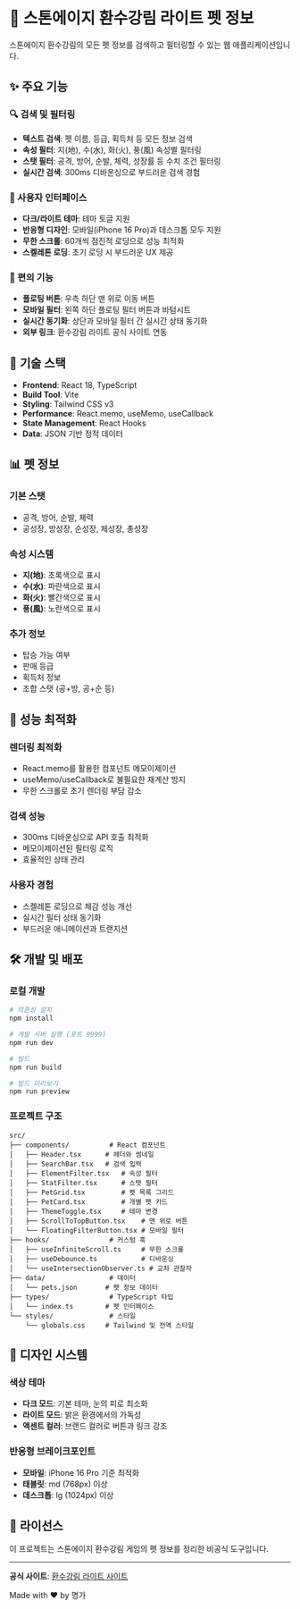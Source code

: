# 🐾 스톤에이지 환수강림 라이트 펫 정보

스톤에이지 환수강림의 모든 펫 정보를 검색하고 필터링할 수 있는 웹 애플리케이션입니다.

## ✨ 주요 기능

### 🔍 검색 및 필터링
- **텍스트 검색**: 펫 이름, 등급, 획득처 등 모든 정보 검색
- **속성 필터**: 지(地), 수(水), 화(火), 풍(風) 속성별 필터링
- **스탯 필터**: 공격, 방어, 순발, 체력, 성장률 등 수치 조건 필터링
- **실시간 검색**: 300ms 디바운싱으로 부드러운 검색 경험

### 🎨 사용자 인터페이스
- **다크/라이트 테마**: 테마 토글 지원
- **반응형 디자인**: 모바일(iPhone 16 Pro)과 데스크톱 모두 지원
- **무한 스크롤**: 60개씩 점진적 로딩으로 성능 최적화
- **스켈레톤 로딩**: 초기 로딩 시 부드러운 UX 제공

### 🎯 편의 기능
- **플로팅 버튼**: 우측 하단 맨 위로 이동 버튼
- **모바일 필터**: 왼쪽 하단 플로팅 필터 버튼과 바텀시트
- **실시간 동기화**: 상단과 모바일 필터 간 실시간 상태 동기화
- **외부 링크**: 환수강림 라이트 공식 사이트 연동

## 🚀 기술 스택

- **Frontend**: React 18, TypeScript
- **Build Tool**: Vite
- **Styling**: Tailwind CSS v3
- **Performance**: React.memo, useMemo, useCallback
- **State Management**: React Hooks
- **Data**: JSON 기반 정적 데이터

## 📊 펫 정보

### 기본 스탯
- 공격, 방어, 순발, 체력
- 공성장, 방성장, 순성장, 체성장, 총성장

### 속성 시스템
- **지(地)**: 초록색으로 표시
- **수(水)**: 파란색으로 표시  
- **화(火)**: 빨간색으로 표시
- **풍(風)**: 노란색으로 표시

### 추가 정보
- 탑승 가능 여부
- 판매 등급
- 획득처 정보
- 조합 스탯 (공+방, 공+순 등)

## 🎯 성능 최적화

### 렌더링 최적화
- React.memo를 활용한 컴포넌트 메모이제이션
- useMemo/useCallback로 불필요한 재계산 방지
- 무한 스크롤로 초기 렌더링 부담 감소

### 검색 성능
- 300ms 디바운싱으로 API 호출 최적화
- 메모이제이션된 필터링 로직
- 효율적인 상태 관리

### 사용자 경험
- 스켈레톤 로딩으로 체감 성능 개선
- 실시간 필터 상태 동기화
- 부드러운 애니메이션과 트랜지션

## 🛠️ 개발 및 배포

### 로컬 개발
```bash
# 의존성 설치
npm install

# 개발 서버 실행 (포트 9999)
npm run dev

# 빌드
npm run build

# 빌드 미리보기
npm run preview
```

### 프로젝트 구조
```
src/
├── components/          # React 컴포넌트
│   ├── Header.tsx      # 헤더와 썸네일
│   ├── SearchBar.tsx   # 검색 입력
│   ├── ElementFilter.tsx   # 속성 필터
│   ├── StatFilter.tsx      # 스탯 필터
│   ├── PetGrid.tsx         # 펫 목록 그리드
│   ├── PetCard.tsx         # 개별 펫 카드
│   ├── ThemeToggle.tsx     # 테마 변경
│   ├── ScrollToTopButton.tsx    # 맨 위로 버튼
│   └── FloatingFilterButton.tsx # 모바일 필터
├── hooks/               # 커스텀 훅
│   ├── useInfiniteScroll.ts     # 무한 스크롤
│   ├── useDebounce.ts           # 디바운싱
│   └── useIntersectionObserver.ts # 교차 관찰자
├── data/                # 데이터
│   └── pets.json       # 펫 정보 데이터
├── types/               # TypeScript 타입
│   └── index.ts        # 펫 인터페이스
└── styles/              # 스타일
    └── globals.css     # Tailwind 및 전역 스타일
```

## 🎨 디자인 시스템

### 색상 테마
- **다크 모드**: 기본 테마, 눈의 피로 최소화
- **라이트 모드**: 밝은 환경에서의 가독성
- **액센트 컬러**: 브랜드 컬러로 버튼과 링크 강조

### 반응형 브레이크포인트
- **모바일**: iPhone 16 Pro 기준 최적화
- **태블릿**: md (768px) 이상
- **데스크톱**: lg (1024px) 이상

## 📝 라이선스

이 프로젝트는 스톤에이지 환수강림 게임의 펫 정보를 정리한 비공식 도구입니다.

---

**공식 사이트**: [환수강림 라이트 사이트](https://www.hwansoo.top/)

Made with ❤️ by 명가